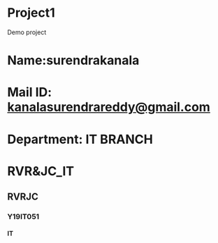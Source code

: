 # Project1

Demo project

# Name:surendrakanala

# Mail ID: <kanalasurendrareddy@gmail.com>

# Department: IT BRANCH

# RVR&JC_IT
## RVRJC
### Y19IT051
#### IT
##### 
